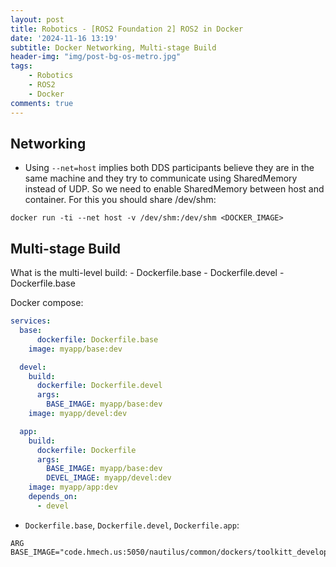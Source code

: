 ```yaml
---
layout: post
title: Robotics - [ROS2 Foundation 2] ROS2 in Docker
date: '2024-11-16 13:19'
subtitle: Docker Networking, Multi-stage Build
header-img: "img/post-bg-os-metro.jpg"
tags:
    - Robotics
    - ROS2
    - Docker
comments: true
---
```


## Networking

- Using `--net=host` implies both DDS participants believe they are in the same machine and they try to communicate using SharedMemory instead of UDP. So we need to enable SharedMemory between host and container. For this you should share /dev/shm:

```
docker run -ti --net host -v /dev/shm:/dev/shm <DOCKER_IMAGE>
```

## Multi-stage Build

What is the multi-level build:
    - Dockerfile.base
    - Dockerfile.devel
    - Dockerfile.base

Docker compose:

```yaml
services:
  base:
      dockerfile: Dockerfile.base
    image: myapp/base:dev

  devel:
    build:
      dockerfile: Dockerfile.devel
      args:
        BASE_IMAGE: myapp/base:dev
    image: myapp/devel:dev

  app:
    build:
      dockerfile: Dockerfile
      args:
        BASE_IMAGE: myapp/base:dev
        DEVEL_IMAGE: myapp/devel:dev
    image: myapp/app:dev
    depends_on:
      - devel

```

- `Dockerfile.base`, `Dockerfile.devel`, `Dockerfile.app`:

```
ARG BASE_IMAGE="code.hmech.us:5050/nautilus/common/dockers/toolkitt_developer/devel:latest"
```

